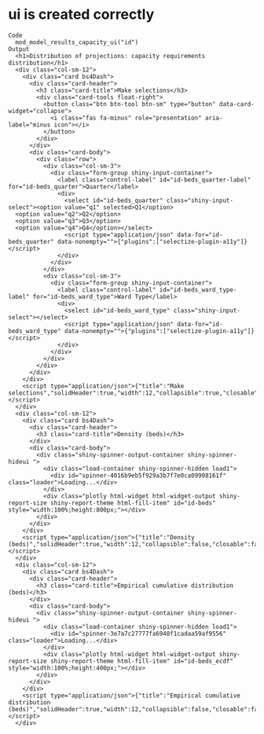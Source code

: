 # ui is created correctly

    Code
      mod_model_results_capacity_ui("id")
    Output
      <h1>Distribution of projections: capacity requirements distribution</h1>
      <div class="col-sm-12">
        <div class="card bs4Dash">
          <div class="card-header">
            <h3 class="card-title">Make selections</h3>
            <div class="card-tools float-right">
              <button class="btn btn-tool btn-sm" type="button" data-card-widget="collapse">
                <i class="fas fa-minus" role="presentation" aria-label="minus icon"></i>
              </button>
            </div>
          </div>
          <div class="card-body">
            <div class="row">
              <div class="col-sm-3">
                <div class="form-group shiny-input-container">
                  <label class="control-label" id="id-beds_quarter-label" for="id-beds_quarter">Quarter</label>
                  <div>
                    <select id="id-beds_quarter" class="shiny-input-select"><option value="q1" selected>Q1</option>
      <option value="q2">Q2</option>
      <option value="q3">Q3</option>
      <option value="q4">Q4</option></select>
                    <script type="application/json" data-for="id-beds_quarter" data-nonempty="">{"plugins":["selectize-plugin-a11y"]}</script>
                  </div>
                </div>
              </div>
              <div class="col-sm-3">
                <div class="form-group shiny-input-container">
                  <label class="control-label" id="id-beds_ward_type-label" for="id-beds_ward_type">Ward Type</label>
                  <div>
                    <select id="id-beds_ward_type" class="shiny-input-select"></select>
                    <script type="application/json" data-for="id-beds_ward_type" data-nonempty="">{"plugins":["selectize-plugin-a11y"]}</script>
                  </div>
                </div>
              </div>
            </div>
          </div>
        </div>
        <script type="application/json">{"title":"Make selections","solidHeader":true,"width":12,"collapsible":true,"closable":false,"maximizable":false,"gradient":false}</script>
      </div>
      <div class="col-sm-12">
        <div class="card bs4Dash">
          <div class="card-header">
            <h3 class="card-title">Density (beds)</h3>
          </div>
          <div class="card-body">
            <div class="shiny-spinner-output-container shiny-spinner-hideui ">
              <div class="load-container shiny-spinner-hidden load1">
                <div id="spinner-4016b9eb5f929a3b7f7e0ca09908161f" class="loader">Loading...</div>
              </div>
              <div class="plotly html-widget html-widget-output shiny-report-size shiny-report-theme html-fill-item" id="id-beds" style="width:100%;height:800px;"></div>
            </div>
          </div>
        </div>
        <script type="application/json">{"title":"Density (beds)","solidHeader":true,"width":12,"collapsible":false,"closable":false,"maximizable":false,"gradient":false}</script>
      </div>
      <div class="col-sm-12">
        <div class="card bs4Dash">
          <div class="card-header">
            <h3 class="card-title">Empirical cumulative distribution (beds)</h3>
          </div>
          <div class="card-body">
            <div class="shiny-spinner-output-container shiny-spinner-hideui ">
              <div class="load-container shiny-spinner-hidden load1">
                <div id="spinner-3e7a7c27777fa6948f1cadaa59af9556" class="loader">Loading...</div>
              </div>
              <div class="plotly html-widget html-widget-output shiny-report-size shiny-report-theme html-fill-item" id="id-beds_ecdf" style="width:100%;height:400px;"></div>
            </div>
          </div>
        </div>
        <script type="application/json">{"title":"Empirical cumulative distribution (beds)","solidHeader":true,"width":12,"collapsible":false,"closable":false,"maximizable":false,"gradient":false}</script>
      </div>

